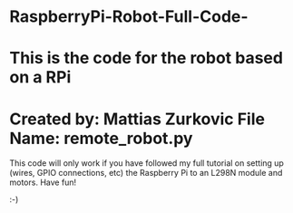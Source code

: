 # RaspberryPi-Robot-Full-Code-
This is the code for the robot based on a RPi
=============================================
Created by: Mattias Zurkovic
File Name: remote_robot.py
=============================================
This code will only work if you have followed my full tutorial on setting up (wires, GPIO connections, etc) the Raspberry Pi to an L298N module and motors.
Have fun!

:-)

